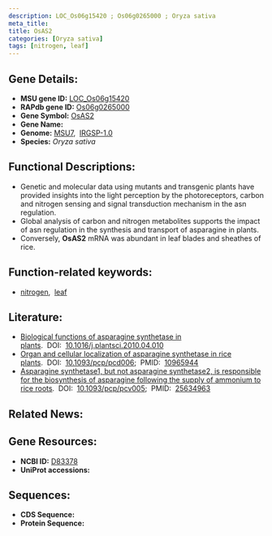 ```yaml
---
description: LOC_Os06g15420 ; Os06g0265000 ; Oryza sativa
meta_title:
title: OsAS2
categories: [Oryza sativa]
tags: [nitrogen, leaf]
---
```


## Gene Details:
- **MSU gene ID:** [LOC_Os06g15420](http://rice.uga.edu/cgi-bin/ORF_infopage.cgi?orf=LOC_Os06g15420)  
- **RAPdb gene ID:** [Os06g0265000](https://rapdb.dna.affrc.go.jp/locus/?name=Os06g0265000)  
- **Gene Symbol:** <u>OsAS2</u>
- **Gene Name:**
- **Genome:**  [MSU7](http://rice.uga.edu/),&nbsp;&nbsp;[IRGSP-1.0](https://rapdb.dna.affrc.go.jp/download/irgsp1.html)
- **Species:** *Oryza sativa*

## Functional Descriptions:
   - Genetic and molecular data using mutants and transgenic plants have provided insights into the light perception by the photoreceptors, carbon and nitrogen sensing and signal transduction mechanism in the asn regulation.
   - Global analysis of carbon and nitrogen metabolites supports the impact of asn regulation in the synthesis and transport of asparagine in plants.
   - Conversely, **OsAS2** mRNA was abundant in leaf blades and sheathes of rice.

## Function-related keywords:
   - [nitrogen](/tags/nitrogen/),&nbsp;&nbsp;[leaf](/tags/leaf/)

## Literature:
   - [Biological functions of asparagine synthetase in plants](https://www.doi.org/10.1016/j.plantsci.2010.04.010).&nbsp;&nbsp;DOI:&nbsp;&nbsp;[10.1016/j.plantsci.2010.04.010](https://www.doi.org/10.1016/j.plantsci.2010.04.010)
   - [Organ and cellular localization of asparagine synthetase in rice plants](https://www.doi.org/10.1093/pcp/pcd006).&nbsp;&nbsp;DOI:&nbsp;&nbsp;[10.1093/pcp/pcd006](https://www.doi.org/10.1093/pcp/pcd006);&nbsp;&nbsp;PMID:&nbsp;&nbsp;[10965944](https://pubmed.ncbi.nlm.nih.gov/10965944/)
   - [Asparagine synthetase1, but not asparagine synthetase2, is responsible for the biosynthesis of asparagine following the supply of ammonium to rice roots](https://www.doi.org/10.1093/pcp/pcv005).&nbsp;&nbsp;DOI:&nbsp;&nbsp;[10.1093/pcp/pcv005](https://www.doi.org/10.1093/pcp/pcv005);&nbsp;&nbsp;PMID:&nbsp;&nbsp;[25634963](https://pubmed.ncbi.nlm.nih.gov/25634963/)

## Related News:

## Gene Resources:
- **NCBI ID:**  [D83378](http://www.ncbi.nlm.nih.gov/nuccore/D83378)
- **UniProt accessions:** [](https://www.uniprot.org/uniprotkb//entry)

## Sequences:
- **CDS Sequence:**
- **Protein Sequence:**
